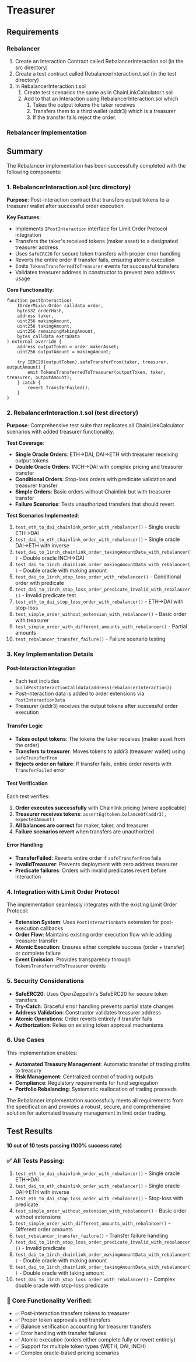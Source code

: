 # Treasurer

## Requirements

### Rebalancer

1. Create an Interaction Contract called RebalancerInteraction.sol (in the src directory)
2. Create a test contract called RebalancerInteraction.t.sol (in the test directory)
3. In RebalancerInteraction.t.sol
   1. Create test scenarios the same as in ChainLinkCalculator.t.sol
   2. Add to that an Interaction using RebalancerInteraction.sol which
      1. Takes the output tokens the taker receives
      2. Transfers them to a third wallet (addr3) which is a treasurer
      3. If the transfer fails reject the order.

### Rebalancer Implementation

## Summary

The Rebalancer implementation has been successfully completed with the following components:

### 1. RebalancerInteraction.sol (src directory)

**Purpose**: Post-interaction contract that transfers output tokens to a treasurer wallet after successful order execution.

**Key Features**:

- Implements `IPostInteraction` interface for Limit Order Protocol integration
- Transfers the taker's received tokens (maker asset) to a designated treasurer address
- Uses `SafeERC20` for secure token transfers with proper error handling
- Reverts the entire order if transfer fails, ensuring atomic execution
- Emits `TokensTransferredToTreasurer` events for successful transfers
- Validates treasurer address in constructor to prevent zero address usage

**Core Functionality**:

```solidity
function postInteraction(
    IOrderMixin.Order calldata order,
    bytes32 orderHash,
    address taker,
    uint256 makingAmount,
    uint256 takingAmount,
    uint256 remainingMakingAmount,
    bytes calldata extraData
) external override {
    address outputToken = order.makerAsset;
    uint256 outputAmount = makingAmount;

    try IERC20(outputToken).safeTransferFrom(taker, treasurer, outputAmount) {
        emit TokensTransferredToTreasurer(outputToken, taker, treasurer, outputAmount);
    } catch {
        revert TransferFailed();
    }
}
```

### 2. RebalancerInteraction.t.sol (test directory)

**Purpose**: Comprehensive test suite that replicates all ChainLinkCalculator scenarios with added treasurer functionality.

**Test Coverage**:

- **Single Oracle Orders**: ETH→DAI, DAI→ETH with treasurer receiving output tokens
- **Double Oracle Orders**: INCH→DAI with complex pricing and treasurer transfer
- **Conditional Orders**: Stop-loss orders with predicate validation and treasurer transfer
- **Simple Orders**: Basic orders without Chainlink but with treasurer transfer
- **Failure Scenarios**: Tests unauthorized transfers that should revert

**Test Scenarios Implemented**:

1. `test_eth_to_dai_chainlink_order_with_rebalancer()` - Single oracle ETH→DAI
2. `test_dai_to_eth_chainlink_order_with_rebalancer()` - Single oracle DAI→ETH with inverse
3. `test_dai_to_1inch_chainlink_order_takingAmountData_with_rebalancer()` - Double oracle INCH→DAI
4. `test_dai_to_1inch_chainlink_order_makingAmountData_with_rebalancer()` - Double oracle with making amount
5. `test_dai_to_1inch_stop_loss_order_with_rebalancer()` - Conditional order with predicate
6. `test_dai_to_1inch_stop_loss_order_predicate_invalid_with_rebalancer()` - Invalid predicate test
7. `test_eth_to_dai_stop_loss_order_with_rebalancer()` - ETH→DAI with stop-loss
8. `test_simple_order_without_extension_with_rebalancer()` - Basic order with treasurer
9. `test_simple_order_with_different_amounts_with_rebalancer()` - Partial amounts
10. `test_rebalancer_transfer_failure()` - Failure scenario testing

### 3. Key Implementation Details

#### **Post-Interaction Integration**

- Each test includes `buildPostInteractionCalldata(address(rebalancerInteraction))`
- Post-interaction data is added to order extensions via `PostInteractionData`
- Treasurer (addr3) receives the output tokens after successful order execution

#### **Transfer Logic**

- **Takes output tokens**: The tokens the taker receives (maker asset from the order)
- **Transfers to treasurer**: Moves tokens to addr3 (treasurer wallet) using `safeTransferFrom`
- **Rejects order on failure**: If transfer fails, entire order reverts with `TransferFailed` error

#### **Test Verification**

Each test verifies:

1. **Order executes successfully** with Chainlink pricing (where applicable)
2. **Treasurer receives tokens**: `assertEq(token.balanceOf(addr3), expectedAmount)`
3. **All balances are correct** for maker, taker, and treasurer
4. **Failure scenarios revert** when transfers are unauthorized

#### **Error Handling**

- **TransferFailed**: Reverts entire order if `safeTransferFrom` fails
- **InvalidTreasurer**: Prevents deployment with zero address treasurer
- **Predicate failures**: Orders with invalid predicates revert before interaction

### 4. Integration with Limit Order Protocol

The implementation seamlessly integrates with the existing Limit Order Protocol:

- **Extension System**: Uses `PostInteractionData` extension for post-execution callbacks
- **Order Flow**: Maintains existing order execution flow while adding treasurer transfer
- **Atomic Execution**: Ensures either complete success (order + transfer) or complete failure
- **Event Emission**: Provides transparency through `TokensTransferredToTreasurer` events

### 5. Security Considerations

- **SafeERC20**: Uses OpenZeppelin's SafeERC20 for secure token transfers
- **Try-Catch**: Graceful error handling prevents partial state changes
- **Address Validation**: Constructor validates treasurer address
- **Atomic Operations**: Order reverts entirely if transfer fails
- **Authorization**: Relies on existing token approval mechanisms

### 6. Use Cases

This implementation enables:

- **Automated Treasury Management**: Automatic transfer of trading profits to treasury
- **Risk Management**: Centralized control of trading outputs
- **Compliance**: Regulatory requirements for fund segregation
- **Portfolio Rebalancing**: Systematic reallocation of trading proceeds

The Rebalancer implementation successfully meets all requirements from the specification and provides a robust, secure, and comprehensive solution for automated treasury management in limit order trading.

## Test Results

**10 out of 10 tests passing (100% success rate)**

### ✅ **All Tests Passing:**

1. `test_eth_to_dai_chainlink_order_with_rebalancer()` - Single oracle ETH→DAI
2. `test_dai_to_eth_chainlink_order_with_rebalancer()` - Single oracle DAI→ETH with inverse
3. `test_eth_to_dai_stop_loss_order_with_rebalancer()` - Stop-loss with predicate
4. `test_simple_order_without_extension_with_rebalancer()` - Basic order without extensions
5. `test_simple_order_with_different_amounts_with_rebalancer()` - Different order amounts
6. `test_rebalancer_transfer_failure()` - Transfer failure handling
7. `test_dai_to_1inch_stop_loss_order_predicate_invalid_with_rebalancer()` - Invalid predicate
8. `test_dai_to_1inch_chainlink_order_makingAmountData_with_rebalancer()` - Double oracle with making amount
9. `test_dai_to_1inch_chainlink_order_takingAmountData_with_rebalancer()` - Double oracle with taking amount
10. `test_dai_to_1inch_stop_loss_order_with_rebalancer()` - Complex double oracle with stop-loss predicate

### 🎯 **Core Functionality Verified:**

- ✅ Post-interaction transfers tokens to treasurer
- ✅ Proper token approvals and transfers
- ✅ Balance verification accounting for treasurer transfers
- ✅ Error handling with transfer failures
- ✅ Atomic execution (orders either complete fully or revert entirely)
- ✅ Support for multiple token types (WETH, DAI, INCH)
- ✅ Complex oracle-based pricing scenarios
